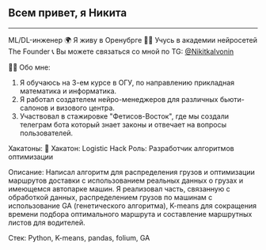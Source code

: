 ## Всем привет, я Никита

------------------------------------------------------------------

ML/DL-инженер
🌍 Я живу в Оренубрге
👨‍🎓 Учусь в академии нейросетей The Founder
📞 Вы можете связаться со мной по TG: [@NikitkaIvonin](https://t.me/NikitkaIvonin)

👨‍💻 Обо мне:

1. Я обучаюсь на 3-ем курсе в ОГУ, по направлению прикладная математика и информатика.
2. Я работал создателем нейро-менеджеров для различных бьюти-салонов и визового центра.
3. Участвовал в стажировке "Фетисов-Восток", где мы создали телеграм бота который знает законы и отвечает на вопросы пользователей.


Хакатоны:
📌 Хакатон: Logistic Hack
Роль: Разработчик алгоритмов оптимизации

Описание: Написал алгоритм для распределения грузов и оптимизации маршрутов доставки с использованием реальных данных о грузах и имеющемся автопарке машин. Я реализовал часть, связанную с обработкой данных, распределением грузов по машинам с использование GA (генетического алгоритма), K-means для сокращения времени подбора оптимального маршрута и составление маршрутных листов для водителей.

Стек: Python, K-means, pandas, folium, GA



